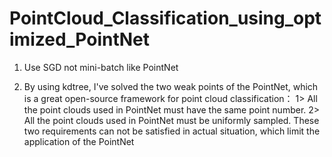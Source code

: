 # PointCloud_Classification_using_optimized_PointNet

1. Use SGD not mini-batch like PointNet

2. By using kdtree, I've solved the two weak points of the PointNet, which is a great open-source framework for point cloud classification：
    1> All the point clouds used in PointNet must have the same point number. 
    2> All the point clouds used in PointNet must be uniformly sampled.
   These two requirements can not be satisfied in actual situation, which limit the application of the PointNet
